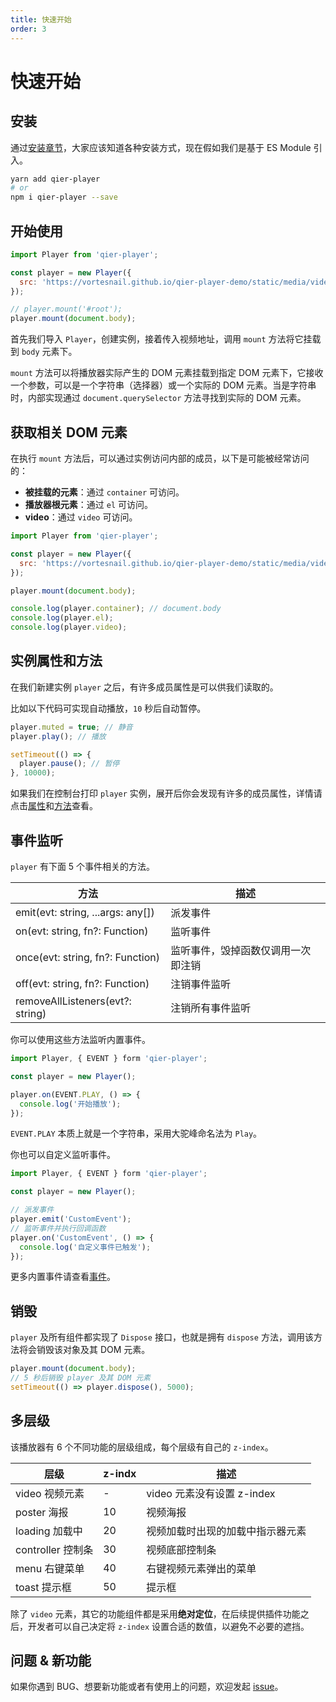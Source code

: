 ```yaml
---
title: 快速开始
order: 3
---
```


# 快速开始

## 安装

通过[安装章节](/zh-CN/doc/install)，大家应该知道各种安装方式，现在假如我们是基于 ES Module 引入。

```bash
yarn add qier-player
# or
npm i qier-player --save
```

## 开始使用

```js
import Player from 'qier-player';

const player = new Player({
  src: 'https://vortesnail.github.io/qier-player-demo/static/media/video480p.d116ba09.mp4',
});

// player.mount('#root');
player.mount(document.body);
```

首先我们导入 `Player`，创建实例，接着传入视频地址，调用 `mount` 方法将它挂载到 `body` 元素下。

`mount` 方法可以将播放器实际产生的 DOM 元素挂载到指定 DOM 元素下，它接收一个参数，可以是一个字符串（选择器）或一个实际的 DOM 元素。当是字符串时，内部实现通过 `document.querySelector` 方法寻找到实际的 DOM 元素。

## 获取相关 DOM 元素

在执行 `mount` 方法后，可以通过实例访问内部的成员，以下是可能被经常访问的：

- **被挂载的元素**：通过 `container` 可访问。
- **播放器根元素**：通过 `el` 可访问。
- **video**：通过 `video` 可访问。

```js
import Player from 'qier-player';

const player = new Player({
  src: 'https://vortesnail.github.io/qier-player-demo/static/media/video480p.d116ba09.mp4',
});

player.mount(document.body);

console.log(player.container); // document.body
console.log(player.el);
console.log(player.video);
```

## 实例属性和方法

在我们新建实例 `player` 之后，有许多成员属性是可以供我们读取的。

比如以下代码可实现自动播放，`10` 秒后自动暂停。

```js
player.muted = true; // 静音
player.play(); // 播放

setTimeout(() => {
  player.pause(); // 暂停
}, 10000);
```

如果我们在控制台打印 `player` 实例，展开后你会发现有许多的成员属性，详情请点击[属性](/zh-CN/api/property)和[方法](/zh-CN/api/functions)查看。

## 事件监听

`player` 有下面 5 个事件相关的方法。

| 方法                              | 描述                               |
| --------------------------------- | ---------------------------------- |
| emit(evt: string, ...args: any[]) | 派发事件                           |
| on(evt: string, fn?: Function)    | 监听事件                           |
| once(evt: string, fn?: Function)  | 监听事件，毁掉函数仅调用一次即注销 |
| off(evt: string, fn?: Function)   | 注销事件监听                       |
| removeAllListeners(evt?: string)  | 注销所有事件监听                   |

你可以使用这些方法监听内置事件。

```js
import Player, { EVENT } form 'qier-player';

const player = new Player();

player.on(EVENT.PLAY, () => {
  console.log('开始播放');
});
```

`EVENT.PLAY` 本质上就是一个字符串，采用大驼峰命名法为 `Play`。

你也可以自定义监听事件。

```js
import Player, { EVENT } form 'qier-player';

const player = new Player();

// 派发事件
player.emit('CustomEvent');
// 监听事件并执行回调函数
player.on('CustomEvent', () => {
  console.log('自定义事件已触发');
});
```

更多内置事件请查看[事件](/zh-CN/api/events)。

## 销毁

`player` 及所有组件都实现了 `Dispose` 接口，也就是拥有 `dispose` 方法，调用该方法将会销毁该对象及其 DOM 元素。

```js
player.mount(document.body);
// 5 秒后销毁 player 及其 DOM 元素
setTimeout(() => player.dispose(), 5000);
```

## 多层级

该播放器有 6 个不同功能的层级组成，每个层级有自己的 `z-index`。

| 层级              | z-indx | 描述                             |
| ----------------- | ------ | -------------------------------- |
| video 视频元素    | -      | video 元素没有设置 z-index       |
| poster 海报       | 10     | 视频海报                         |
| loading 加载中    | 20     | 视频加载时出现的加载中指示器元素 |
| controller 控制条 | 30     | 视频底部控制条                   |
| menu 右键菜单     | 40     | 右键视频元素弹出的菜单           |
| toast 提示框      | 50     | 提示框                           |

除了 `video` 元素，其它的功能组件都是采用**绝对定位**，在后续提供插件功能之后，开发者可以自己决定将 `z-index` 设置合适的数值，以避免不必要的遮挡。

## 问题 & 新功能

如果你遇到 BUG、想要新功能或者有使用上的问题，欢迎发起 [issue](https://github.com/vortesnail/qier-player/issues/new/choose)。
